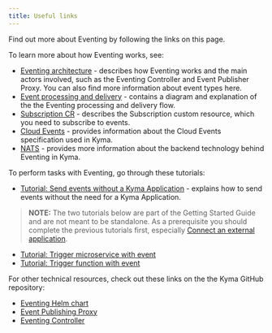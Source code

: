 ```yaml
---
title: Useful links
---
```


Find out more about Eventing by following the links on this page.

To learn more about how Eventing works, see:

- [Eventing architecture](../../../05-technical-reference/00-architecture/evnt-01-architecture.md) - describes how Eventing works and the main actors involved, such as the Eventing Controller and Event Publisher Proxy. You can also find more information about event types here.
- [Event processing and delivery](../../../05-technical-reference/evnt-01-event-processing.md) - contains a diagram and explanation of the the Eventing processing and delivery flow.
- [Subscription CR](../../../05-technical-reference/00-custom-resources/evnt-01-subscription.md) - describes the Subscription custom resource, which you need to subscribe to events.
- [Cloud Events](https://cloudevents.io/) - provides information about the Cloud Events specification used in Kyma.
- [NATS](https://nats.io/) - provides more information about the backend technology behind Eventing in Kyma.

To perform tasks with Eventing, go through these tutorials:

- [Tutorial: Send events without a Kyma Application](../../../03-tutorials/00-eventing/evnt-01-setup-in-cluster-eventing.md) - explains how to send events without the need for a Kyma Application.

> **NOTE:** The two tutorials below are part of the Getting Started Guide and are not meant to be standalone. As a prerequisite you should complete the previous tutorials first, especially [Connect an external application](../../../02-get-started/00-08-connect-external-application.md).

- [Tutorial: Trigger microservice with event](../../../02-get-started/00-09-trigger-microservice-with-event.md)
- [Tutorial: Trigger function with event](../../../02-get-started/00-13-trigger-function-with-event.md)

For other technical resources, check out these links on the the Kyma GitHub repository:

- [Eventing Helm chart](https://github.com/kyma-project/kyma/tree/main/resources/eventing)
- [Event Publishing Proxy](https://github.com/kyma-project/kyma/tree/main/components/event-publisher-proxy)
- [Eventing Controller](https://github.com/kyma-project/kyma/tree/main/components/eventing-controller)
